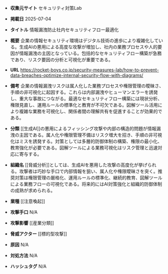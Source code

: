- **収集元サイト**
セキュリティ対策Lab

- **掲載日**
2025-07-04

- **タイトル**
情報漏洩防止社内セキュリティフロー最適化

- **概要**
企業の情報セキュリティ環境はデジタル技術の進歩により複雑化している。生成AIの悪用による高度な攻撃が増加し、社内の業務プロセスや人的要因が情報漏洩の主因となっている。包括的なセキュリティフロー構築が急務であり、リスク要因の分析と可視化が重要である。

- **URL**
https://rocket-boys.co.jp/security-measures-lab/how-to-prevent-data-breaches-optimize-internal-security-flow-with-diagrams/

- **備考**
企業の情報漏洩リスクは属人化した業務プロセスや権限管理の曖昧さ、手順の非可視化に起因する。これらは内部漏洩やヒューマンエラーを誘発し、重大な事故につながる。最適なセキュリティフロー構築には現状分析、権限見直し、運用ルールの標準化と教育が不可欠である。図解ツール活用により複雑な業務を可視化し、関係者間の理解共有を促進することが効果的である。

- **分類**
[[生成AI]]の悪用によるフィッシング攻撃や内部の構造的問題が情報漏洩の主因である。属人化や権限管理不備はリスク増大を招き、手順の非可視化はミスを誘発する。対策としては多層的防御体制の構築、権限の最小化、教育強化が必要である。図解ツールによる業務可視化はリスク管理と迅速対応に寄与する。

- **組織名**
[[脅威分析]]としては、生成AIを悪用した攻撃の高度化が挙げられる。攻撃者は巧妙な手口で内部情報を狙い、属人化や権限曖昧さを突く。推奨対策は権限管理の厳格化、運用ルールの標準化、継続的教育、図解ツールによる業務フローの可視化である。将来的にはAI対策強化と組織的防御体制の成熟が求められる。

- **業種**
[[注意喚起]]

- **攻撃手口**
N/A

- **攻撃影響**
[[産業分類]]

- **脅威アクター**
[[標的型攻撃]]

- **原因**
N/A

- **対処方法**
N/A

- **ハッシュタグ**
N/A

